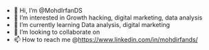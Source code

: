 - 👋 Hi, I’m @MohdIrfanDS
- 👀 I’m interested in Growth hacking, digital marketing, data analysis
- 🌱 I’m currently learning Data analysis, digital marketing
- 💞️ I’m looking to collaborate on 
- 📫 How to reach me @https://www.linkedin.com/in/mohdirfands/

<!---
MohdIrfanDS/MohdIrfanDS is a ✨ special ✨ repository because its `README.md` (this file) appears on your GitHub profile.
You can click the Preview link to take a look at your changes.
--->
